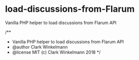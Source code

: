 # load-discussions-from-Flarum
Vanilla PHP helper to load discussions from Flarum API

/**
 * Vanilla PHP helper to load discussions from Flarum API
 * @author Clark Winkelmann
 * @license MIT (c) Clark Winkelmann 2018
 */
